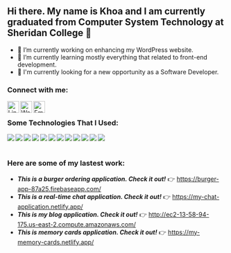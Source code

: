 ## Hi there. My name is Khoa and I am currently graduated from Computer System Technology at Sheridan College 👋

- 🔭 I’m currently working on enhancing my WordPress website.
- 🌱 I’m currently learning mostly everything that related to front-end development.
- :eyes: I'm currently looking for a new opportunity as a Software Developer.

### Connect with me:

<a href="https://www.linkedin.com/in/khoa-to-57314210b/"><img align="left" alt="LinkedIn" width="27px" height="27px" src="https://cdn.jsdelivr.net/npm/simple-icons@v3/icons/linkedin.svg" /></a>
<a href="https://khoato2616.github.io/WordPress/"><img align="left" alt="Website" width="27px" height="27px" src="https://www.pngkit.com/png/detail/205-2055556_free-icons-png-web-icon-round-png.png" /></a>
<a href="mailto:khoato2616@gmail.com"><img align="left" alt="Email" width="27px" height="27px" src="https://i.pinimg.com/originals/8f/c3/7b/8fc37b74b608a622588fbaa361485f32.png" /></a>
<br/>

### Some Technologies That I Used:

<img align="left" src="https://img.icons8.com/officel/40/000000/react.png"/>
<img align="left" src="https://img.icons8.com/nolan/40/html-5.png"/>
<img align="left" src="https://img.icons8.com/color/40/000000/css-filetype.png"/>
<img align="left" src="https://img.icons8.com/color/40/000000/redux.png"/>
<img align="left" src="https://img.icons8.com/officel/40/000000/asp.png"/>
<img align="left" src="https://img.icons8.com/color/40/000000/bootstrap.png"/>
<img align="left" src="https://img.icons8.com/color/40/000000/firebase.png"/>
<img align="left" src="https://img.icons8.com/nolan/40/heroku.png"/>
<img align="left" src="https://img.icons8.com/color/40/000000/javascript.png"/>
<img align="left" src="https://img.icons8.com/color/40/000000/mongodb.png"/>
<img align="left" src="https://img.icons8.com/bubbles/40/000000/github.png"/>
<img align="left" src="https://img.icons8.com/fluent/40/000000/visual-studio-code-2019.png"/>
<br/><br/>

### Here are some of my lastest work:

- **_This is a burger ordering application. Check it out!_** :point_right:
  https://burger-app-87a25.firebaseapp.com/
- **_This is a real-time chat application. Check it out!_** :point_right:
  https://my-chat-application.netlify.app/
- **_This is my blog application. Check it out!_** :point_right:
  http://ec2-13-58-94-175.us-east-2.compute.amazonaws.com/
- **_This is memory cards application. Check it out!_** :point_right:
  https://my-memory-cards.netlify.app/
